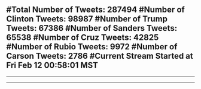 #Total Number of Tweets: 287494 
#Number of Clinton Tweets: 98987
#Number of Trump Tweets: 67386
#Number of Sanders Tweets: 65538
#Number of Cruz Tweets: 42825
#Number of Rubio Tweets: 9972
#Number of Carson Tweets: 2786
#Current Stream Started at Fri Feb 12 00:58:01 MST
---
---
---
